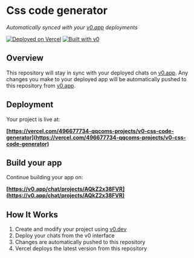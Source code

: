 # Css code generator

*Automatically synced with your [v0.app](https://v0.app) deployments*

[![Deployed on Vercel](https://img.shields.io/badge/Deployed%20on-Vercel-black?style=for-the-badge&logo=vercel)](https://vercel.com/496677734-qqcoms-projects/v0-css-code-generator)
[![Built with v0](https://img.shields.io/badge/Built%20with-v0.app-black?style=for-the-badge)](https://v0.app/chat/projects/AQkZ2x38FVR)

## Overview

This repository will stay in sync with your deployed chats on [v0.app](https://v0.app).
Any changes you make to your deployed app will be automatically pushed to this repository from [v0.app](https://v0.app).

## Deployment

Your project is live at:

**[https://vercel.com/496677734-qqcoms-projects/v0-css-code-generator](https://vercel.com/496677734-qqcoms-projects/v0-css-code-generator)**

## Build your app

Continue building your app on:

**[https://v0.app/chat/projects/AQkZ2x38FVR](https://v0.app/chat/projects/AQkZ2x38FVR)**

## How It Works

1. Create and modify your project using [v0.dev](https://v0.dev)
2. Deploy your chats from the v0 interface
3. Changes are automatically pushed to this repository
4. Vercel deploys the latest version from this repository
